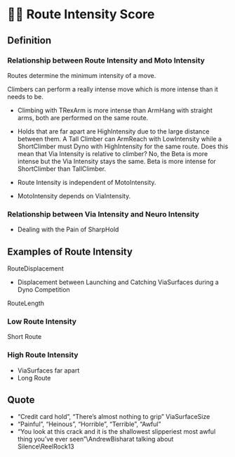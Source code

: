 # 🔷🔻 <eco>Route</eco> Intensity Score

## Definition

### Relationship between <eco>Route</eco> Intensity and <moto>Moto Intensity</moto>

Routes determine the minimum intensity of a move.

Climbers can perform a really intense move which is more intense than it needs to be.

- Climbing with <moto>TRexArm</moto> is more intense than ArmHang with straight arms, both are performed on the same route.

- Holds that are far apart are HighIntensity due to the large distance between them. A Tall Climber can ArmReach with LowIntensity while a ShortClimber must <moto>Dyno</moto> with HighIntensity for the same route. Does this mean that Via Intensity is relative to climber? No, the Beta is more intense but the Via Intensity stays the same. Beta is more intense for ShortClimber than TallClimber.

- <eco>Route</eco> Intensity is independent of MotoIntensity.

- MotoIntensity depends on ViaIntensity.

### Relationship between Via Intensity and Neuro Intensity

- Dealing with the Pain of SharpHold

## Examples of <eco>Route</eco> Intensity

RouteDisplacement

- Displacement between Launching and Catching ViaSurfaces during a Dyno Competition

RouteLength

### Low <eco>Route</eco> Intensity

Short Route

### High <eco>Route</eco> Intensity

- ViaSurfaces far apart
- Long Route

## Quote

- “Credit card hold”, “There’s almost nothing to grip”
ViaSurfaceSize
- “Painful”, “Heinous”, “Horrible”, “Terrible”, “Awful”  
- “You look at this crack and it is the shallowest slipperiest most awful thing you’ve ever seen”\AndrewBisharat talking about Silence\ReelRock13
